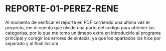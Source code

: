 # REPORTE-01-PEREZ-RENE

Al momento de verificar el reporte en PDF corriendo una ultima vez el proyecto, me di cuenta que olvide una parte del codigo para obtener las categorias, por lo que me tomo un timepo extra en introducirlo al programa principal y coregir los errores de sintaxis, ya que los apartados los hice por separado y al final los uni
